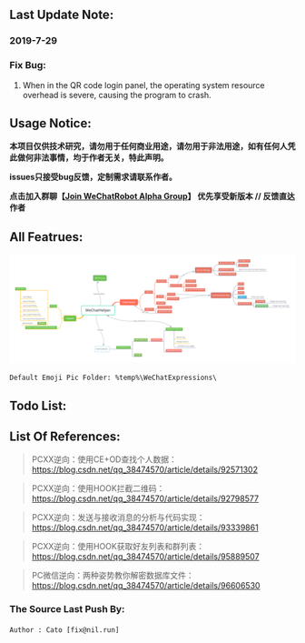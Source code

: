 ## Last Update Note:

### 2019-7-29

### Fix Bug:
1. When in the QR code login panel, the operating system resource overhead is severe, causing the program to crash.

## Usage Notice:

**本项目仅供技术研究，请勿用于任何商业用途，请勿用于非法用途，如有任何人凭此做何非法事情，均于作者无关，特此声明。**

**issues只接受bug反馈，定制需求请联系作者。**

**点击加入群聊【[Join WeChatRobot Alpha Group](https://jq.qq.com/?_wv=1027&k=5GWToaF "Join WeChatRobot Alpha Group")】 优先享受新版本 // 反馈直达作者**

## All Featrues:

![WeChatHelper](func_and_strut.png)

``Default Emoji Pic Folder: %temp%\WeChatExpressions\``

## Todo List:


## List Of References:
> PCXX逆向：使用CE+OD查找个人数据：https://blog.csdn.net/qq_38474570/article/details/92571302

> PCXX逆向：使用HOOK拦截二维码：https://blog.csdn.net/qq_38474570/article/details/92798577

> PCXX逆向：发送与接收消息的分析与代码实现：https://blog.csdn.net/qq_38474570/article/details/93339861

> PCXX逆向：使用HOOK获取好友列表和群列表：https://blog.csdn.net/qq_38474570/article/details/95889507

> PC微信逆向：两种姿势教你解密数据库文件：https://blog.csdn.net/qq_38474570/article/details/96606530

### The Source Last Push By:

``Author : Cato [fix@nil.run]``
